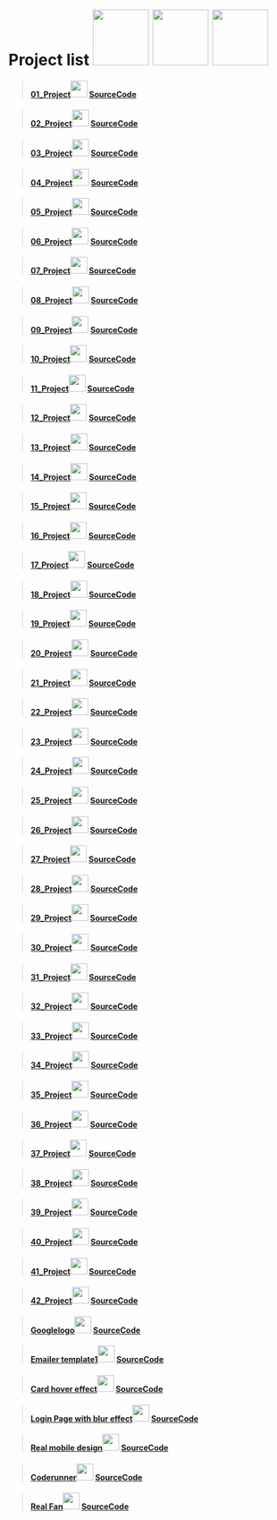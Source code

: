 # Project list <img src="https://cdn-icons-png.flaticon.com/512/1087/1087840.png" width="100px"> <img src="https://cdn-icons.flaticon.com/png/512/2348/premium/2348269.png?token=exp=1641741879~hmac=4a2419048b10bbcba5c5f2eaef41addd" width="100px"> <img src="https://cdn-icons-png.flaticon.com/512/1934/1934025.png" width="100px">

>#### <a href="https://codewithkunal404.github.io/Our-Projects/01-project.html">01_Project</a><img src="https://cdn-icons-png.flaticon.com/512/1087/1087815.png" width="30px"> <a href="https://github.com/codewithkunal404/Our-Projects/blob/main/01-project.html">SourceCode</a> 



>#### <a href="https://codewithkunal404.github.io/Our-Projects/02-project.html">02_Project</a><img src="https://cdn-icons-png.flaticon.com/512/1087/1087815.png" width="30px"> <a href="https://github.com/codewithkunal404/Our-Projects/blob/main/02-project.html">SourceCode</a> 



>#### <a href="https://codewithkunal404.github.io/Our-Projects/03-project.html">03_Project</a><img src="https://cdn-icons-png.flaticon.com/512/1087/1087815.png" width="30px"> <a href="https://github.com/codewithkunal404/Our-Projects/blob/main/03-project.html">SourceCode</a> 


>#### <a href="https://codewithkunal404.github.io/Our-Projects/04-project.html">04_Project</a><img src="https://cdn-icons-png.flaticon.com/512/1087/1087815.png" width="30px"> <a href="https://github.com/codewithkunal404/Our-Projects/blob/main/04-project.html">SourceCode</a> 



>#### <a href="https://codewithkunal404.github.io/Our-Projects/05-project.html">05_Project</a><img src="https://cdn-icons-png.flaticon.com/512/1087/1087815.png" width="30px"> <a href="https://github.com/codewithkunal404/Our-Projects/blob/main/05-project.html">SourceCode</a> 



>#### <a href="https://codewithkunal404.github.io/Our-Projects/06-project.html">06_Project</a><img src="https://cdn-icons-png.flaticon.com/512/1087/1087815.png" width="30px"> <a href="https://github.com/codewithkunal404/Our-Projects/blob/main/06-project.html">SourceCode</a> 



>#### <a href="https://codewithkunal404.github.io/Our-Projects/07-project.html">07_Project</a><img src="https://cdn-icons-png.flaticon.com/512/1087/1087815.png" width="30px"> <a href="https://github.com/codewithkunal404/Our-Projects/blob/main/07-project.html">SourceCode</a> 


>#### <a href="https://codewithkunal404.github.io/Our-Projects/08-project.html">08_Project</a><img src="https://cdn-icons-png.flaticon.com/512/1087/1087815.png" width="30px"> <a href="https://github.com/codewithkunal404/Our-Projects/blob/main/08-project.html">SourceCode</a> 


>#### <a href="https://codewithkunal404.github.io/Our-Projects/09-project.html">09_Project</a><img src="https://cdn-icons-png.flaticon.com/512/1087/1087815.png" width="30px"> <a href="https://github.com/codewithkunal404/Our-Projects/blob/main/09-project.html">SourceCode</a> 


>#### <a href="https://codewithkunal404.github.io/Our-Projects/10-project.html">10_Project</a><img src="https://cdn-icons-png.flaticon.com/512/1087/1087815.png" width="30px"> <a href="https://github.com/codewithkunal404/Our-Projects/blob/main/10-project.html">SourceCode</a> 




>#### <a href="https://codewithkunal404.github.io/Our-Projects/11-project.html">11_Project</a><img src="https://cdn-icons-png.flaticon.com/512/1087/1087815.png" width="30px"> <a href="https://github.com/codewithkunal404/Our-Projects/blob/main/11-project.html">SourceCode</a> 



>#### <a href="https://codewithkunal404.github.io/Our-Projects/12-project.html">12_Project</a><img src="https://cdn-icons-png.flaticon.com/512/1087/1087815.png" width="30px"> <a href="https://github.com/codewithkunal404/Our-Projects/blob/main/12-project.html">SourceCode</a> 




>#### <a href="https://codewithkunal404.github.io/Our-Projects/13-project.html">13_Project</a><img src="https://cdn-icons-png.flaticon.com/512/1087/1087815.png" width="30px"> <a href="https://github.com/codewithkunal404/Our-Projects/blob/main/13-project.html">SourceCode</a> 




>#### <a href="https://codewithkunal404.github.io/Our-Projects/14-project.html">14_Project</a><img src="https://cdn-icons-png.flaticon.com/512/1087/1087815.png" width="30px"> <a href="https://github.com/codewithkunal404/Our-Projects/blob/main/14-project.html">SourceCode</a> 



>#### <a href="https://codewithkunal404.github.io/Our-Projects/15-project.html">15_Project</a><img src="https://cdn-icons-png.flaticon.com/512/1087/1087815.png" width="30px"> <a href="https://github.com/codewithkunal404/Our-Projects/blob/main/15-project.html">SourceCode</a> 




>#### <a href="https://codewithkunal404.github.io/Our-Projects/16-project.html">16_Project</a><img src="https://cdn-icons-png.flaticon.com/512/1087/1087815.png" width="30px"> <a href="https://github.com/codewithkunal404/Our-Projects/blob/main/16-project.html">SourceCode</a> 




>#### <a href="https://codewithkunal404.github.io/Our-Projects/17-project.html">17_Project</a><img src="https://cdn-icons-png.flaticon.com/512/1087/1087815.png" width="30px"> <a href="https://github.com/codewithkunal404/Our-Projects/blob/main/17-project.html">SourceCode</a> 



>#### <a href="https://codewithkunal404.github.io/Our-Projects/18-project.html">18_Project</a><img src="https://cdn-icons-png.flaticon.com/512/1087/1087815.png" width="30px"> <a href="https://github.com/codewithkunal404/Our-Projects/blob/main/18-project.html">SourceCode</a> 




>#### <a href="https://codewithkunal404.github.io/Our-Projects/19-project.html">19_Project</a><img src="https://cdn-icons-png.flaticon.com/512/1087/1087815.png" width="30px"> <a href="https://github.com/codewithkunal404/Our-Projects/blob/main/19-project.html">SourceCode</a> 



>#### <a href="https://codewithkunal404.github.io/Our-Projects/20-project.html">20_Project</a><img src="https://cdn-icons-png.flaticon.com/512/1087/1087815.png" width="30px"> <a href="https://github.com/codewithkunal404/Our-Projects/blob/main/20-project.html">SourceCode</a> 


>#### <a href="https://codewithkunal404.github.io/Our-Projects/21-project.html">21_Project</a><img src="https://cdn-icons-png.flaticon.com/512/1087/1087815.png" width="30px"> <a href="https://github.com/codewithkunal404/Our-Projects/blob/main/21-project.html">SourceCode</a> 



>#### <a href="https://codewithkunal404.github.io/Our-Projects/22-project.html">22_Project</a><img src="https://cdn-icons-png.flaticon.com/512/1087/1087815.png" width="30px"> <a href="https://github.com/codewithkunal404/Our-Projects/blob/main/22-project.html">SourceCode</a> 




>#### <a href="https://codewithkunal404.github.io/Our-Projects/23-project.html">23_Project</a><img src="https://cdn-icons-png.flaticon.com/512/1087/1087815.png" width="30px"> <a href="https://github.com/codewithkunal404/Our-Projects/blob/main/23-project.html">SourceCode</a> 



>#### <a href="https://codewithkunal404.github.io/Our-Projects/24-project.html">24_Project</a><img src="https://cdn-icons-png.flaticon.com/512/1087/1087815.png" width="30px"> <a href="https://github.com/codewithkunal404/Our-Projects/blob/main/24-project.html">SourceCode</a> 




>#### <a href="https://codewithkunal404.github.io/Our-Projects/25-project.html">25_Project</a><img src="https://cdn-icons-png.flaticon.com/512/1087/1087815.png" width="30px"> <a href="https://github.com/codewithkunal404/Our-Projects/blob/main/25-project.html">SourceCode</a> 



>#### <a href="https://codewithkunal404.github.io/Our-Projects/26-project.html">26_Project</a><img src="https://cdn-icons-png.flaticon.com/512/1087/1087815.png" width="30px"> <a href="https://github.com/codewithkunal404/Our-Projects/blob/main/26-project.html">SourceCode</a> 




>#### <a href="https://codewithkunal404.github.io/Our-Projects/27-project.html">27_Project</a><img src="https://cdn-icons-png.flaticon.com/512/1087/1087815.png" width="30px"> <a href="https://github.com/codewithkunal404/Our-Projects/blob/main/27-project.html">SourceCode</a> 


>#### <a href="https://codewithkunal404.github.io/Our-Projects/28-project.html">28_Project</a><img src="https://cdn-icons-png.flaticon.com/512/1087/1087815.png" width="30px"> <a href="https://github.com/codewithkunal404/Our-Projects/blob/main/28-project.html">SourceCode</a> 


>#### <a href="https://codewithkunal404.github.io/Our-Projects/29-project.html">29_Project</a><img src="https://cdn-icons-png.flaticon.com/512/1087/1087815.png" width="30px"> <a href="https://github.com/codewithkunal404/Our-Projects/blob/main/29-project.html">SourceCode</a> 


>#### <a href="https://codewithkunal404.github.io/Our-Projects/30-project.html">30_Project</a><img src="https://cdn-icons-png.flaticon.com/512/1087/1087815.png" width="30px"> <a href="https://github.com/codewithkunal404/Our-Projects/blob/main/30-project.html">SourceCode</a> 


>#### <a href="https://codewithkunal404.github.io/Our-Projects/31-project.html">31_Project</a><img src="https://cdn-icons-png.flaticon.com/512/1087/1087815.png" width="30px"> <a href="https://github.com/codewithkunal404/Our-Projects/blob/main/31-project.html">SourceCode</a> 



>#### <a href="https://codewithkunal404.github.io/Our-Projects/32-project.html">32_Project</a><img src="https://cdn-icons-png.flaticon.com/512/1087/1087815.png" width="30px"> <a href="https://github.com/codewithkunal404/Our-Projects/blob/main/32-project.html">SourceCode</a> 



>#### <a href="https://codewithkunal404.github.io/Our-Projects/33-project.html">33_Project</a><img src="https://cdn-icons-png.flaticon.com/512/1087/1087815.png" width="30px"> <a href="https://github.com/codewithkunal404/Our-Projects/blob/main/33-project.html">SourceCode</a> 



>#### <a href="https://codewithkunal404.github.io/Our-Projects/34-project.html">34_Project</a><img src="https://cdn-icons-png.flaticon.com/512/1087/1087815.png" width="30px"> <a href="https://github.com/codewithkunal404/Our-Projects/blob/main/34-project.html">SourceCode</a> 



>#### <a href="https://codewithkunal404.github.io/Our-Projects/35-project.html">35_Project</a><img src="https://cdn-icons-png.flaticon.com/512/1087/1087815.png" width="30px"> <a href="https://github.com/codewithkunal404/Our-Projects/blob/main/35-project.html">SourceCode</a> 




>#### <a href="https://codewithkunal404.github.io/Our-Projects/36-project.html">36_Project</a><img src="https://cdn-icons-png.flaticon.com/512/1087/1087815.png" width="30px"> <a href="https://github.com/codewithkunal404/Our-Projects/blob/main/36-project.html">SourceCode</a> 




>#### <a href="https://codewithkunal404.github.io/Our-Projects/37-project.html">37_Project</a><img src="https://cdn-icons-png.flaticon.com/512/1087/1087815.png" width="30px"> <a href="https://github.com/codewithkunal404/Our-Projects/blob/main/37-project.html">SourceCode</a> 





>#### <a href="https://codewithkunal404.github.io/Our-Projects/38-project.html">38_Project</a><img src="https://cdn-icons-png.flaticon.com/512/1087/1087815.png" width="30px"> <a href="https://github.com/codewithkunal404/Our-Projects/blob/main/38-project.html">SourceCode</a> 





>#### <a href="https://codewithkunal404.github.io/Our-Projects/39-project.html">39_Project</a><img src="https://cdn-icons-png.flaticon.com/512/1087/1087815.png" width="30px"> <a href="https://github.com/codewithkunal404/Our-Projects/blob/main/39-project.html">SourceCode</a> 







>#### <a href="https://codewithkunal404.github.io/Our-Projects/40-project.html">40_Project</a><img src="https://cdn-icons-png.flaticon.com/512/1087/1087815.png" width="30px"> <a href="https://github.com/codewithkunal404/Our-Projects/blob/main/40-project.html">SourceCode</a> 






>#### <a href="https://codewithkunal404.github.io/Our-Projects/41-project.html">41_Project</a><img src="https://cdn-icons-png.flaticon.com/512/1087/1087815.png" width="30px"> <a href="https://github.com/codewithkunal404/Our-Projects/blob/main/41-project.html">SourceCode</a> 




>#### <a href="https://codewithkunal404.github.io/Our-Projects/42-project.html">42_Project</a><img src="https://cdn-icons-png.flaticon.com/512/1087/1087815.png" width="30px"> <a href="https://github.com/codewithkunal404/Our-Projects/blob/main/42-project.html">SourceCode</a> 



>#### <a href="https://codewithkunal404.github.io/Our-Projects/googlelogo.html">Googlelogo</a><img src="https://cdn-icons-png.flaticon.com/512/1087/1087815.png" width="30px"> <a href="https://github.com/codewithkunal404/Our-Projects/blob/main/googlelogo.html">SourceCode</a> 






>#### <a href="https://codewithkunal404.github.io/Our-Projects/emailertemplate1.html">Emailer template1</a><img src="https://cdn-icons-png.flaticon.com/512/1087/1087815.png" width="30px"> <a href="https://github.com/codewithkunal404/Our-Projects/blob/main/emailertemplate1.html">SourceCode</a> 





>#### <a href="https://codewithkunal404.github.io/Our-Projects/cardhover.html">Card hover effect</a><img src="https://cdn-icons-png.flaticon.com/512/1087/1087815.png" width="30px"> <a href="https://github.com/codewithkunal404/Our-Projects/blob/main/cardhover.html">SourceCode</a> 






>#### <a href="https://codewithkunal404.github.io/Our-Projects/loginblur.html">Login Page with blur effect</a><img src="https://cdn-icons-png.flaticon.com/512/1087/1087815.png" width="30px"> <a href="https://github.com/codewithkunal404/Our-Projects/blob/main/loginblur.html">SourceCode</a> 


>#### <a href="https://codewithkunal404.github.io/Our-Projects/mobile.html">Real mobile design</a><img src="https://cdn-icons-png.flaticon.com/512/1087/1087815.png" width="30px"> <a href="https://github.com/codewithkunal404/Our-Projects/blob/main/mobile.html">SourceCode</a> 


>#### <a href="https://codewithkunal404.github.io/Our-Projects/coderunner.html">Coderunner</a><img src="https://cdn-icons-png.flaticon.com/512/1087/1087815.png" width="30px"> <a href="https://github.com/codewithkunal404/Our-Projects/blob/main/coderunner.html">SourceCode</a> 



>#### <a href="https://codewithkunal404.github.io/Our-Projects/realfan.html">Real Fan</a><img src="https://cdn-icons-png.flaticon.com/512/1087/1087815.png" width="30px"> <a href="https://github.com/codewithkunal404/Our-Projects/blob/main/realfan.html">SourceCode</a> 


